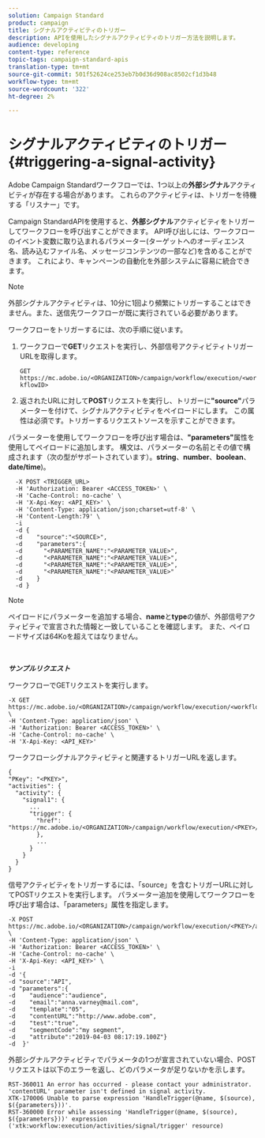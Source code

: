 ```yaml
---
solution: Campaign Standard
product: campaign
title: シグナルアクティビティのトリガー
description: APIを使用したシグナルアクティビティのトリガー方法を説明します。
audience: developing
content-type: reference
topic-tags: campaign-standard-apis
translation-type: tm+mt
source-git-commit: 501f52624ce253eb7b0d36d908ac8502cf1d3b48
workflow-type: tm+mt
source-wordcount: '322'
ht-degree: 2%

---
```



# シグナルアクティビティのトリガー {#triggering-a-signal-activity}

Adobe Campaign Standardワークフローでは、1つ以上の&#x200B;**外部シグナル**&#x200B;アクティビティが存在する場合があります。 これらのアクティビティは、トリガーを待機する「リスナー」です。

Campaign StandardAPIを使用すると、**外部シグナル**&#x200B;アクティビティをトリガーしてワークフローを呼び出すことができます。 API呼び出しには、ワークフローのイベント変数に取り込まれるパラメーター(ターゲットへのオーディエンス名、読み込むファイル名、メッセージコンテンツの一部など)を含めることができます。 これにより、キャンペーンの自動化を外部システムに容易に統合できます。

>[!NOTE]
>
>外部シグナルアクティビティは、10分に1回より頻繁にトリガーすることはできません。また、送信先ワークフローが既に実行されている必要があります。

ワークフローをトリガーするには、次の手順に従います。

1. ワークフローで&#x200B;**GET**&#x200B;リクエストを実行し、外部信号アクティビティトリガーURLを取得します。

   `GET https://mc.adobe.io/<ORGANIZATION>/campaign/workflow/execution/<workflowID>`

1. 返されたURLに対して&#x200B;**POST**&#x200B;リクエストを実行し、トリガーに&#x200B;**&quot;source&quot;**&#x200B;パラメーターを付けて、シグナルアクティビティをペイロードにします。 この属性は必須です。トリガーするリクエストソースを示すことができます。

パラメーターを使用してワークフローを呼び出す場合は、**&quot;parameters&quot;**&#x200B;属性を使用してペイロードに追加します。 構文は、パラメーターの名前とその値で構成されます（次の型がサポートされています）。**string**、**number**、**boolean**、**date/time**)。

```
  -X POST <TRIGGER_URL>
  -H 'Authorization: Bearer <ACCESS_TOKEN>' \
  -H 'Cache-Control: no-cache' \
  -H 'X-Api-Key: <API_KEY>' \
  -H 'Content-Type: application/json;charset=utf-8' \
  -H 'Content-Length:79' \
  -i
  -d {
  -d    "source":"<SOURCE>",
  -d    "parameters":{
  -d      "<PARAMETER_NAME":"<PARAMETER_VALUE>",
  -d      "<PARAMETER_NAME":"<PARAMETER_VALUE>",
  -d      "<PARAMETER_NAME":"<PARAMETER_VALUE>",  
  -d      "<PARAMETER_NAME":"<PARAMETER_VALUE>"
  -d    }
  -d }
```

>[!NOTE]
>
>ペイロードにパラメーターを追加する場合、**name**&#x200B;と&#x200B;**type**&#x200B;の値が、外部信号アクティビティで宣言された情報と一致していることを確認します。 また、ペイロードサイズは64Koを超えてはなりません。

<br/>

***サンプルリクエスト***

ワークフローでGETリクエストを実行します。

```
-X GET https://mc.adobe.io/<ORGANIZATION>/campaign/workflow/execution/<workflowID> \
-H 'Content-Type: application/json' \
-H 'Authorization: Bearer <ACCESS_TOKEN>' \
-H 'Cache-Control: no-cache' \
-H 'X-Api-Key: <API_KEY>'
```

ワークフローシグナルアクティビティと関連するトリガーURLを返します。

```
{
"PKey": "<PKEY>",
"activities": {
  "activity": {
    "signal1": {
      ...
      "trigger": {
        "href": "https://mc.adobe.io/<ORGANIZATION>/campaign/workflow/execution/<PKEY>/activities/activity/<PKEY>/trigger/"
        },
        ...
      }
    }
  }
}
```

信号アクティビティをトリガーするには、「source」を含むトリガーURLに対してPOSTリクエストを実行します。 パラメーター追加を使用してワークフローを呼び出す場合は、「parameters」属性を指定します。

```
-X POST https://mc.adobe.io/<ORGANIZATION>/campaign/workflow/execution/<PKEY>/activities/activity/<PKEY>/trigger \
-H 'Content-Type: application/json' \
-H 'Authorization: Bearer <ACCESS_TOKEN>' \
-H 'Cache-Control: no-cache' \
-H 'X-Api-Key: <API_KEY>' \
-i
-d '{
-d "source":"API",
-d "parameters":{
-d    "audience":"audience",
-d    "email":"anna.varney@mail.com",
-d    "template":"05",
-d    "contentURL":"http://www.adobe.com",
-d    "test":"true",
-d    "segmentCode":"my segment",
-d    "attribute":"2019-04-03 08:17:19.100Z"}
-d  }'
```

<!-- + réponse -->

外部シグナルアクティビティでパラメータの1つが宣言されていない場合、POSTリクエストは以下のエラーを返し、どのパラメータが足りないかを示します。

```
RST-360011 An error has occurred - please contact your administrator.
'contentURL' parameter isn't defined in signal activity.
XTK-170006 Unable to parse expression 'HandleTrigger(@name, $(source), $({parameters}))'.
RST-360000 Error while assessing 'HandleTrigger(@name, $(source), $({parameters}))' expression ('xtk:workflow:execution/activities/signal/trigger' resource)
```
